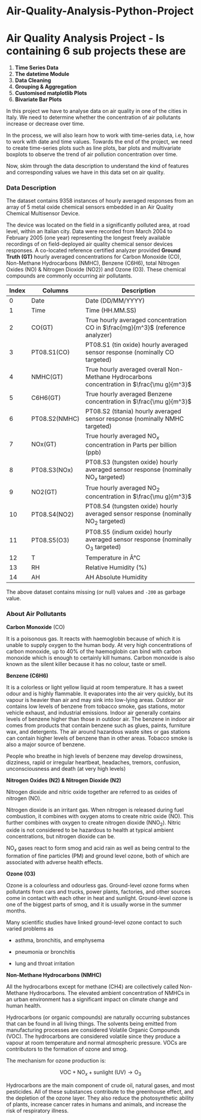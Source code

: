 # Air-Quality-Analysis-Python-Project

# Air Quality Analysis Project - Is containing 6 sub projects these are

1.   **Time Series Data**
2.   **The datetime Module**
3.   **Data Cleaning**
4.   **Grouping & Aggregation**
5.   **Customised matplotlib Plots**
6.   **Bivariate Bar Plots**

In this project we have to analyse data on air quality in one of the cities in Italy. We need to determine whether the concentration of air pollutants increase or decrease over time.

In the process, we will also learn how to work with time-series data, i.e, how to work with date and time values. Towards the end of the project, we need to create time-series plots such as line plots, bar plots and multivariate boxplots to observe the trend of air pollution concentration over time.

Now, skim through the data description to understand the kind of features and corresponding values we have in this data set on air quality.



### Data Description

The dataset contains 9358 instances of hourly averaged responses from an array of 5 metal oxide chemical sensors embedded in an Air Quality Chemical Multisensor Device.

The device was located on the field in a significantly polluted area, at road level, within an Italian city. Data were recorded from March 2004 to February 2005 (one year) representing the longest freely available recordings of on field-deployed air quality chemical sensor devices responses. A co-located reference certified analyzer provided **Ground Truth (GT)** hourly averaged concentrations for Carbon Monoxide (CO), Non-Methane Hydrocarbons (NMHC), Benzene (C6H6), total Nitrogen Oxides (NO) & Nitrogen Dioxide (NO2}) and Ozone (O3). These chemical compounds are commonly occurring air pollutants.

|Index|Columns|Description|
|-|-|-|
|0|Date|Date (DD/MM/YYYY)|
|1|Time|Time (HH.MM.SS)|
|2|CO(GT)|True hourly averaged concentration $\text{CO}$ in $\frac{mg}{m^3}$ (reference analyzer)|
|3|PT08.S1(CO)|PT08.S1 (tin oxide) hourly averaged sensor response (nominally $\text{CO}$ targeted)|
|4|NMHC(GT)|True hourly averaged overall Non-Methane Hydrocarbons concentration in $\frac{\mu g}{m^3}$|
|5|C6H6(GT)|True hourly averaged Benzene concentration in $\frac{\mu g}{m^3}$||
|6|PT08.S2(NMHC)|PT08.S2 (titania) hourly averaged sensor response (nominally $\text{NMHC}$ targeted)|
|7|NOx(GT)|True hourly averaged $\text{NO}_x$ concentration in Parts per billion (ppb)|
|8|PT08.S3(NOx)|PT08.S3 (tungsten oxide) hourly averaged sensor response (nominally $\text{NO}_x$ targeted)|
|9|NO2(GT) |True hourly averaged $\text{NO}_2$ concentration in $\frac{\mu g}{m^3}$|
|10|PT08.S4(NO2)|PT08.S4 (tungsten oxide) hourly averaged sensor response (nominally $\text{NO}_2$ targeted)|
|11|PT08.S5(O3) |PT08.S5 (indium oxide) hourly averaged sensor response (nominally $\text{O}_3$ targeted)|
|12|T|Temperature in Â°C|
|13|RH|Relative Humidity (%)|
|14|AH|AH Absolute Humidity|

The above dataset contains missing (or null) values and `-200` as garbage value.





### About Air Pollutants

**Carbon Monoxide** (CO)

It is a poisonous gas. It reacts with haemoglobin because of which it is unable to supply oxygen to the human body. At very high concentrations of carbon monoxide, up to 40% of the haemoglobin can bind with carbon monoxide which is enough to certainly kill humans. Carbon monoxide is also known as the silent killer because it has no colour, taste or smell.


**Benzene (C6H6)**

It is a colorless or light yellow liquid at room temperature. It has a sweet odour and is highly flammable. It evaporates into the air very quickly, but its vapour is heavier than air and may sink into low-lying areas. Outdoor air contains low levels of benzene from tobacco smoke, gas stations, motor vehicle exhaust, and industrial emissions. Indoor air generally contains levels of benzene higher than those in outdoor air. The benzene in indoor air comes from products that contain benzene such as glues, paints, furniture wax, and detergents. The air around hazardous waste sites or gas stations can contain higher levels of benzene than in other areas. Tobacco smoke is also a major source of benzene.

People who breathe in high levels of benzene may develop drowsiness, dizziness, rapid or irregular heartbeat, headaches, tremors, confusion,  unconsciousness and death (at very high levels)

**Nitrogen Oxides (N2) & Nitrogen Dioxide (N2)** 

Nitrogen dioxide and nitric oxide together are referred to as oxides of nitrogen (NO).

Nitrogen dioxide is an irritant gas. When nitrogen is released during fuel combustion, it combines with oxygen atoms to create nitric oxide ($\text{NO}$). This further combines with oxygen to create nitrogen dioxide (N$\text{NO}_2$). Nitric oxide is not considered to be hazardous to health at typical ambient concentrations, but nitrogen dioxide can be. 

$\text{NO}_x$ gases react to form smog and acid rain as well as being central to the formation of fine particles (PM) and ground level ozone, both of which are associated with adverse health effects.

**Ozone (O3)**

Ozone is a colourless and odourless gas. Ground-level ozone forms when pollutants from cars and trucks, power plants, factories, and other sources come in contact with each other in heat and sunlight. Ground-level ozone is one of the biggest parts of smog, and it is usually worse in the summer months.

Many scientific studies have linked ground-level ozone contact to such varied problems as

- asthma, bronchitis, and emphysema

- pneumonia or bronchitis

- lung and throat irritation


**Non-Methane Hydrocarbons ($\text{NMHC}$)**

All the hydrocarbons except for methane (CH4) are collectively called Non-Methane Hydrocarbons. The elevated ambient concentration of NMHCs in an urban environment has a significant impact on climate change and human health.

Hydrocarbons (or organic compounds) are naturally occurring substances that can be found in all living things. The solvents being emitted from manufacturing processes are considered Volatile Organic Compounds (VOC). The hydrocarbons are considered volatile since they produce a vapour at room temperature and normal atmospheric pressure. VOCs are contributors to the formation of ozone and smog.  

The mechanism for ozone production is:

$$\text{VOC}  +  \text{NO}_x  +  \text{sunlight (UV)} \longrightarrow  \text{O}_3$$

Hydrocarbons are the main component of crude oil, natural gases, and most pesticides. All of these substances contribute to the greenhouse effect, and the depletion of the ozone layer. They also reduce the photosynthetic ability of plants, increase cancer rates in humans and animals, and increase the risk of respiratory illness. 
